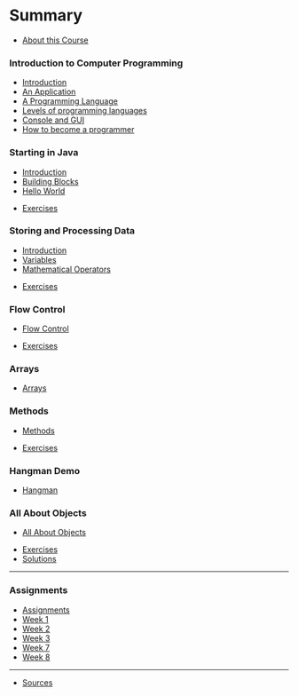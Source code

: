 # Summary

* [About this Course](README.md)

### Introduction to Computer Programming
* [Introduction](introduction_to_computer_programming/readme.md)
* [An Application](introduction_to_computer_programming/an_application.md)
* [A Programming Language](introduction_to_computer_programming/a_programming_language.md)
* [Levels of programming languages](introduction_to_computer_programming/levels_of_programming.md)
* [Console and GUI](introduction_to_computer_programming/console_gui.md)
* [How to become a programmer](introduction_to_computer_programming/how_to_become_programmer.md)
<!-- * [Summary](introduction_to_computer_programming/summary.md) -->
<!-- * [Quiz](introduction_to_computer_programming/quiz.md) -->
<!-- * [Exercises](introduction_to_computer_programming/exercises.md) -->

### Starting in Java

* [Introduction](starting_in_java/readme.md)
* [Building Blocks](starting_in_java/building_blocks.md)
* [Hello World](starting_in_java/hello_world.md)
<!-- * [Summary](starting_in_java/summary.md) -->
<!-- * [Quiz](starting_in_java/quiz.md) -->
* [Exercises](starting_in_java/exercises.md)

### Storing and Processing Data

* [Introduction](storing_and_processing_information/readme.md)
* [Variables](storing_and_processing_information/variables.md)
* [Mathematical Operators](storing_and_processing_information/mathematical_operators.md)
<!-- * [Quiz](storing_and_processing_information/quiz.md) -->
* [Exercises](storing_and_processing_information/exercises.md)

### Flow Control

* [Flow Control](flow_control/readme.md)
<!-- * [Summary](flow_control/summary.md) -->
<!-- * [Quiz](flow_control/quiz.md) -->
* [Exercises](flow_control/exercises.md)

### Arrays

* [Arrays](arrays/readme.md)
<!-- * [Summary](arrays/summary.md) -->
<!-- * [Quiz](arrays/quiz.md) -->
<!-- * [Exercises](arrays/exercises.md) -->

### Methods

* [Methods](methods/readme.md)
<!-- * [Summary](methods/summary.md) -->
<!-- * [Quiz](methods/quiz.md) -->
* [Exercises](methods/exercises.md)

### Hangman Demo

* [Hangman](demo_hangman/readme.md)

### All About Objects

* [All About Objects](all_about_objects/readme.md)
<!-- * [Summary](all_about_objects/summary.md) -->
<!-- * [Quiz](all_about_objects/quiz.md) -->
* [Exercises](all_about_objects/exercises.md)
* [Solutions](all_about_objects/solutions.md)


<!-- ### Java -->

<!-- * [Introduction](java/introduction.md)
* [Variables](java/variables.md)
* [Methods and Constructors](java/methods_and_constructors.md)
* [Control Flow](java/control_flow.md)
* [Arrays](java/arrays.md)
* [Inheritance](java/inheritance.md)
* [Collections](java/collections.md) -->

<!-- ### Good Practices

* [Introduction](good_practices/good_practices.md)
* [Code Formatting](good_practices/code_formatting.md)
* [Duplication](good_practices/duplication.md)
* [Magic Numbers](good_practices/magic_numbers.md) -->

<!-- ### Exercises

* [Basic](exercises/basic.md)
* [Arrays](exercises/arrays.md)
* [Inheritance](exercises/inheritance.md) -->

<!-- ### Solutions

* [Arrays](solutions/arrays.md)
* [Inheritance](solutions/inheritance.md) -->


----
### Assignments

* [Assignments](assignments/readme.md)
* [Week 1](assignments/week_1.md)
* [Week 2](assignments/week_2.md)
* [Week 3](assignments/week_3.md)
* [Week 7](assignments/week_7.md)
* [Week 8](assignments/week_8.md)

----

* [Sources](sources.md)
